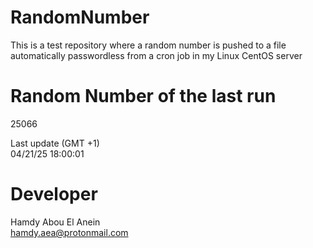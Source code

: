 # RandomNumber    
This is a test repository where a random number is pushed to a file automatically passwordless from a cron job in my Linux CentOS server    
# Random Number of the last run   
25066
      
Last update (GMT +1)    
04/21/25 18:00:01
# Developer    
Hamdy Abou El Anein   
hamdy.aea@protonmail.com
